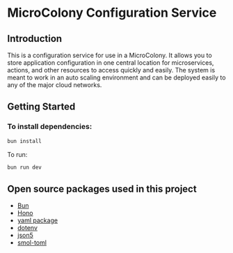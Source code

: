 # MicroColony Configuration Service

## Introduction
This is a configuration service for use in a MicroColony. It allows you to store application configuration in one central location for microservices, actions, and other resources to access quickly and easily. The system is meant to work in an auto scaling environment and can be deployed easily to any of the major cloud networks.

## Getting Started


### To install dependencies:
```sh
bun install
```

To run:
```sh
bun run dev
```


## Open source packages used in this project
 - [Bun](https://github.com/oven-sh/bun)
 - [Hono](https://github.com/honojs/hono)
 - [yaml package](https://github.com/eemeli/yaml)
 - [dotenv](https://github.com/motdotla/dotenv)
 - [json5](https://github.com/json5/json5)
 - [smol-toml](https://github.com/squirrelchat/smol-toml)
